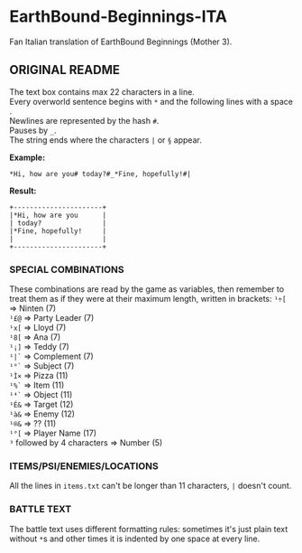 # EarthBound-Beginnings-ITA
Fan Italian translation of EarthBound Beginnings (Mother 3).

## ORIGINAL README
The text box contains max 22 characters in a line.<br>
Every overworld sentence begins with `*` and the following lines with a space ` `.<br>
Newlines are represented by the hash `#`.<br>
Pauses by `_`.<br>
The string ends where the characters `|` or `§` appear.<br>

**Example:**
```
*Hi, how are you# today?#_*Fine, hopefully!#|
```
**Result:**
```
+----------------------+
|*Hi, how are you      |
| today?               |
|*Fine, hopefully!     |
|                      |
+----------------------+
```
### SPECIAL COMBINATIONS
These combinations are read by the game as variables, then remember to treat them as if they were at their maximum length, written in brackets:
` ¹÷[ ` => Ninten (7)<br />
` ¹£@ ` => Party Leader (7)<br />
` ¹x[ ` => Lloyd (7)<br />
` ¹8[ ` => Ana (7)<br />
` ¹¡] ` => Teddy (7)<br />
`` ¹|` `` => Complement (7)<br />
`` ¹°` `` => Subject (7)<br />
` ¹Ì× ` => Pizza (11)<br />
`` ¹%` `` => Item (11)<br />
`` ¹⁴` `` => Object (11)<br />
` ¹É& ` => Target (12)<br />
` ¹à& ` => Enemy (12)<br />
` ¹®& ` => ?? (11)<br />
` ¹°[ ` => Player Name (17)<br />
` ³ ` followed by 4 characters => Number (5)

### ITEMS/PSI/ENEMIES/LOCATIONS
All the lines in `items.txt` can't be longer than 11 characters, `|` doesn't count.

### BATTLE TEXT

The battle text uses different formatting rules: sometimes it's just plain text without `*`s and other times it is indented by one space at every line.
